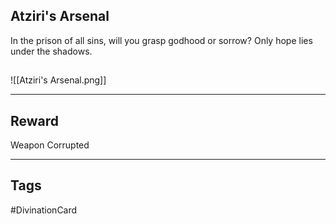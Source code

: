 ## Atziri's Arsenal
In the prison of all sins, will you grasp godhood or sorrow? Only hope lies under the shadows.
## 
![[Atziri's Arsenal.png]]

---
## Reward
Weapon
Corrupted

---
## Tags
#DivinationCard